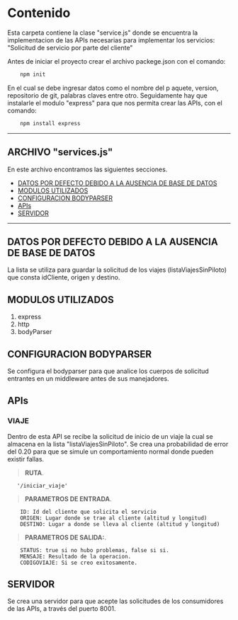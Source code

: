 # Contenido
Esta carpeta contiene la clase "service.js" donde se encuentra la implementacion de las APIs necesarias para implementar los servicios: "Solicitud de servicio por parte del cliente"

Antes de iniciar el proyecto crear el archivo packege.json con el comando:

```html
    npm init
```
En el cual se debe ingresar datos como el nombre del p  aquete, version, repositorio de git, palabras claves entre otro. Seguidamente hay que instalarle el modulo "express" para que nos permita crear las APIs, con el comando: 
 
```html
    npm install express
```
---

## ARCHIVO "services.js"
En este archivo encontramos las siguientes secciones.
- [DATOS POR DEFECTO DEBIDO A LA AUSENCIA DE BASE DE DATOS](#datos-por-defecto-debido-a-la-ausencia-de-base-de-datos)
- [MODULOS UTILIZADOS](#MODULOS-UTILIZADOS)
- [CONFIGURACION BODYPARSER](#CONFIGURACION-BODYPARSER)
- [APIs](#apis)
- [SERVIDOR](#servidor)
---
## DATOS POR DEFECTO DEBIDO A LA AUSENCIA DE BASE DE DATOS
 La  lista se utiliza para guardar la solicitud de los viajes  (listaViajesSinPiloto) que consta idCliente, origen y destino.


## MODULOS UTILIZADOS

1. express
2. http
3. bodyParser
## CONFIGURACION BODYPARSER

Se configura el bodyparser para que analice los cuerpos de solicitud entrantes en un middleware antes de sus manejadores.

## APIs

### VIAJE

Dentro de esta API se recibe la solicitud de inicio de un viaje la cual se almacena en la lista "listaViajesSinPiloto". Se crea una probabilidad de error del 0.20 para que se simule un comportamiento normal donde pueden existir fallas.
> **RUTA**. 


       '/iniciar_viaje'

> **PARAMETROS DE ENTRADA**. 


        ID: Id del cliente que solicita el servicio
        ORIGEN: Lugar donde se trae al cliente (altitud y longitud)
        DESTINO: Lugar a donde se lleva al cliente (altitud y longitud)


> **PARAMETROS DE SALIDA:**. 


        STATUS: true si no hubo problemas, false si si.
        MENSAJE: Resultado de la operacion.
        CODIGOVIAJE: Si se creo exitosamente.


## SERVIDOR

Se crea una servidor para que acepte las solicitudes de los consumidores de las APIs, a través del puerto 8001.